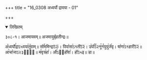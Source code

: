 +++
title = "16_0308 अध्वर्यो द्रावया - 01"

+++
<details open><summary>लिखितम्</summary>

३०८-१। आजमायवम्॥ अजमायुर्बृहतीन्द्रः॥

अ꣤ध्वर्यो꣯द्राऽ५वया꣯तु꣤वाम्॥ सो꣡꣯ममिन्द्राऽ᳒२ः᳒। पिपा꣡सा꣢ऽ१तीऽ᳒२᳒। उ꣡पो꣰꣯ऽ२नू꣯नं꣡युयु꣢जे꣯वृ। षा꣡णा꣢ऽ१हारीऽ᳒२᳒॥ आ꣯चा꣡जाऽ२३गा꣢᳐॥ म꣣वृत्र꣢हा꣡। औ꣢ऽ३᳐हो꣤वा꣥। हो꣤ऽ५इ॥ डा॥
</details>